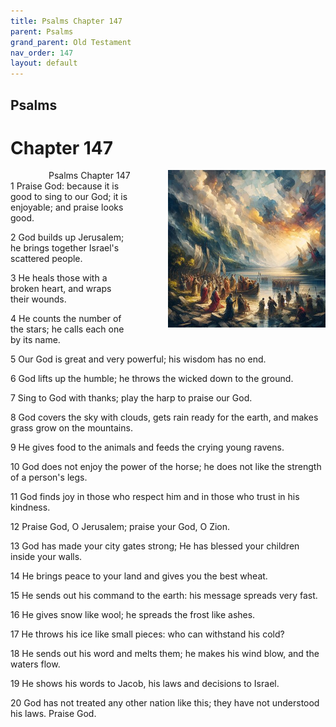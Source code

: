 ```yaml
---
title: Psalms Chapter 147
parent: Psalms
grand_parent: Old Testament
nav_order: 147
layout: default
---
```


## Psalms

# Chapter 147

<div style="clear: both; text-align: right;">
    <img src="/assets/Image/Psalms/500/147.jpg" alt="Psalms Chapter 147" class="chapter-image" style="max-width: 50%; height: auto; float: right; margin: 0 0 10px 10px; padding-left: 10%;">
    <figcaption style="font-size: 14px;">Psalms Chapter 147</figcaption>
</div>
1 Praise God: because it is good to sing to our God; it is enjoyable; and praise looks good.

2 God builds up Jerusalem; he brings together Israel's scattered people.

3 He heals those with a broken heart, and wraps their wounds.

4 He counts the number of the stars; he calls each one by its name.

5 Our God is great and very powerful; his wisdom has no end.

6 God lifts up the humble; he throws the wicked down to the ground.

7 Sing to God with thanks; play the harp to praise our God.

8 God covers the sky with clouds, gets rain ready for the earth, and makes grass grow on the mountains.

9 He gives food to the animals and feeds the crying young ravens.

10 God does not enjoy the power of the horse; he does not like the strength of a person's legs.

11 God finds joy in those who respect him and in those who trust in his kindness.

12 Praise God, O Jerusalem; praise your God, O Zion.

13 God has made your city gates strong; He has blessed your children inside your walls.

14 He brings peace to your land and gives you the best wheat.

15 He sends out his command to the earth: his message spreads very fast.

16 He gives snow like wool; he spreads the frost like ashes.

17 He throws his ice like small pieces: who can withstand his cold?

18 He sends out his word and melts them; he makes his wind blow, and the waters flow.

19 He shows his words to Jacob, his laws and decisions to Israel.

20 God has not treated any other nation like this; they have not understood his laws. Praise God.


